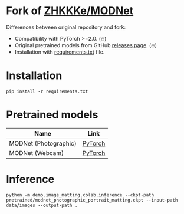 # Fork of [ZHKKKe/MODNet](https://github.com/ZHKKKe/MODNet)

Differences between original repository and fork:

* Compatibility with PyTorch >=2.0. (🔥)
* Original pretrained models from GitHub [releases page](https://github.com/clibdev/MODNet/releases). (🔥)
* Installation with [requirements.txt](requirements.txt) file.

# Installation

```shell
pip install -r requirements.txt
```

# Pretrained models

| Name                  | Link                                                                                                            |
|-----------------------|-----------------------------------------------------------------------------------------------------------------|
| MODNet (Photographic) | [PyTorch](https://github.com/clibdev/MODNet/releases/latest/download/modnet_photographic_portrait_matting.ckpt) |
| MODNet (Webcam)       | [PyTorch](https://github.com/clibdev/MODNet/releases/latest/download/modnet_webcam_portrait_matting.ckpt)       |

# Inference

```shell
python -m demo.image_matting.colab.inference --ckpt-path pretrained/modnet_photographic_portrait_matting.ckpt --input-path data/images --output-path .
```
